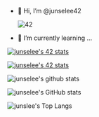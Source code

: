 

- 👋 Hi, I’m @junselee42

  ![42](https://badgen.net/badge/Born2Code/junselee/blue?cache=86400&icon=https://meta.intra.42.fr/assets/42_logo-7dfc9110a5319a308863b96bda33cea995046d1731cebb735e41b16255106c12.svg)
- 🌱 I’m currently learning ...

[![junselee's 42 stats](https://badge42.herokuapp.com/api/stats/junselee?cursus=C%20Piscine)](https://github.com/junselee42/badge42)

[![junselee's 42 stats](https://badge42.herokuapp.com/api/stats/junselee?privacyEmail=true)](https://github.com/junselee42/badge42)

<!---
junselee42/junselee42 is a ✨ special ✨ repository because its `README.md` (this file) appears on your GitHub profile.
You can click the Preview link to take a look at your changes.
--->


![junselee's github stats](https://github-readme-stats.vercel.app/api?username=junselee42&bg_color=7f7fd5,86a8e7,91eac9&title_color=fff&text_color=fff&card_width=11)

![junselee's GitHub stats](https://github-readme-stats.vercel.app/api?username=junselee42&show_icons=true&theme=merko)


![junslee's Top Langs](https://github-readme-stats.vercel.app/api/top-langs/?username=junselee42&hide=tsql&layout=compact&bg_color=7f7fd5,86a8e7,91eac9&title_color=fff&text_color=fff)
